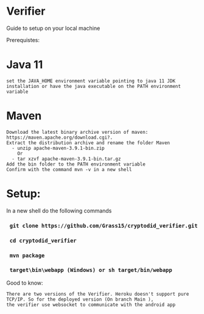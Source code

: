 # Verifier
  
  Guide to setup on your local machine
  
  Prerequistes: 

  Java 11
  =========
    set the JAVA_HOME environment variable pointing to java 11 JDK installation or have the java executable on the PATH environment variable

  Maven
  =============
    Download the latest binary archive version of maven: https://maven.apache.org/download.cgi?.
    Extract the distribution archive and rename the folder Maven
      - unzip apache-maven-3.9.1-bin.zip
        Or
      - tar xzvf apache-maven-3.9.1-bin.tar.gz
    Add the bin folder to the PATH environment variable
    Confirm with the command mvn -v in a new shell
    
Setup:
=============
  
  In a new shell do the following commands
  ### ` git clone https://github.com/Grass15/cryptodid_verifier.git`
  ### ` cd cryptodid_verifier`
  ### ` mvn package`
  ### ` target\bin\webapp (Windows) or sh target/bin/webapp`

  Good to know:
    
    There are two versions of the Verifier. Heroku doesn't support pure TCP/IP. So for the deployed version (On branch Main ), 
    the verifier use websocket to communicate with the android app
      
  
